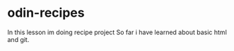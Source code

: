 # odin-recipes
In this lesson im doing recipe project
So far  i have learned about basic html and git.
